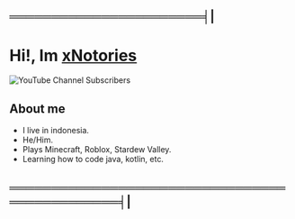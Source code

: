 ## ═══════════════════════╡|

# Hi!, Im [xNotories](https://www.youtube.com/channel/UCOniOroE33cYP8-XQC9HU4w)

![YouTube Channel Subscribers](https://img.shields.io/youtube/channel/subscribers/UCOniOroE33cYP8-XQC9HU4w?logo=youtube&logoColor=red&style=for-the-badge)

## About me

- I live in indonesia.
- He/Him.
- Plays Minecraft, Roblox, Stardew Valley.
- Learning how to code java, kotlin, etc.

## ══════════════════════════════════════════════╡|